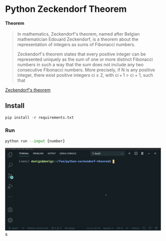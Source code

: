 # Python Zeckendorf Theorem

#### Theorem
> In mathematics, Zeckendorf's theorem, named after Belgian mathematician Edouard Zeckendorf, is a theorem about the representation of integers as sums of Fibonacci numbers.
> 
> Zeckendorf's theorem states that every positive integer can be represented uniquely as the sum of one or more distinct Fibonacci numbers in such a way that the sum does not include any two consecutive Fibonacci numbers. More precisely, if N is any positive integer, there exist positive integers ci ≥ 2, with ci + 1 > ci + 1, such that

[Zeckendorf's theorem](https://en.wikipedia.org/wiki/Zeckendorf%27s_theorem)

## Install
```python
pip install -r requirements.txt
```

### Run
```python
python run --input {number}
```

![alt text](./img/demo.gif "Demo")
s